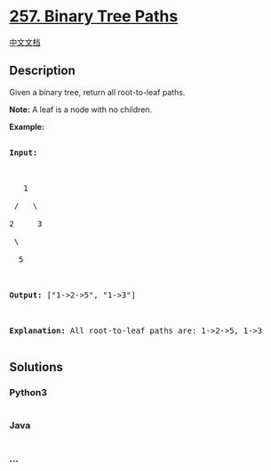 # [257. Binary Tree Paths](https://leetcode.com/problems/binary-tree-paths)

[中文文档](/solution/0200-0299/0257.Binary%20Tree%20Paths/README.md)

## Description
<p>Given a binary tree, return all root-to-leaf paths.</p>



<p><strong>Note:</strong>&nbsp;A leaf is a node with no children.</p>



<p><strong>Example:</strong></p>



<pre>

<strong>Input:</strong>



   1

 /   \

2     3

 \

  5



<strong>Output:</strong> [&quot;1-&gt;2-&gt;5&quot;, &quot;1-&gt;3&quot;]



<strong>Explanation:</strong> All root-to-leaf paths are: 1-&gt;2-&gt;5, 1-&gt;3

</pre>


## Solutions


<!-- tabs:start -->

### **Python3**

```python

```

### **Java**

```java

```

### **...**
```

```

<!-- tabs:end -->